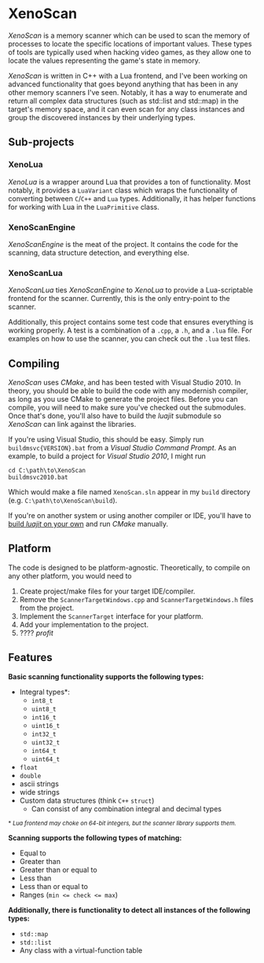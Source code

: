 # XenoScan
*XenoScan* is a memory scanner which can be used to scan the memory of processes to locate the specific locations of important values. These types of tools are typically used when hacking video games, as they allow one to locate the values representing the game's state in memory.

*XenoScan* is written in C++ with a Lua frontend, and I've been working on advanced functionality that goes beyond anything that has been in any other memory scanners I've seen. Notably, it has a way to enumerate and return all complex data structures (such as std::list and std::map) in the target's memory space, and it can even scan for any class instances and group the discovered instances by their underlying types.

## Sub-projects

### XenoLua
*XenoLua* is a wrapper around Lua that provides a ton of functionality. Most notably, it provides a `LuaVariant` class which wraps the functionality of converting between `C`/`C++` and `Lua` types. Additionally, it has helper functions for working with Lua in the `LuaPrimitive` class.

### XenoScanEngine
*XenoScanEngine* is the meat of the project. It contains the code for the scanning, data structure detection, and everything else.

### XenoScanLua
*XenoScanLua* ties *XenoScanEngine* to *XenoLua* to provide a Lua-scriptable frontend for the scanner. Currently, this is the only entry-point to the scanner.

Additionally, this project contains some test code that ensures everything is working properly. A test is a combination of a `.cpp`, a `.h`, and a `.lua` file. For examples on how to use the scanner, you can check out the `.lua` test files.

## Compiling
*XenoScan* uses *CMake*, and has been tested with Visual Studio 2010. In theory, you should be able to build the code with any modernish compiler, as long as you use CMake to generate the project files. Before you can compile, you will need to make sure you've checked out the submodules. Once that's done, you'll also have to build the *luajit* submodule so *XenoScan* can link against the libraries.

If you're using Visual Studio, this should be easy. Simply run `buildmsvc{VERSION}.bat` from a *Visual Studio Command Prompt*. As an example, to build a project for *Visual Studio 2010*, I might run

```
cd C:\path\to\XenoScan
buildmsvc2010.bat
```
Which would make a file named `XenoScan.sln` appear in my `build` directory (e.g. `C:\path\to\XenoScan\build`).

If you're on another system or using another compiler or IDE, you'll have to [build *luajit* on your own](http://luajit.org/install.html) and run *CMake* manually.

## Platform
The code is designed to be platform-agnostic. Theoretically, to compile on any other platform, you would need to

1. Create project/make files for your target IDE/compiler.
2. Remove the `ScannerTargetWindows.cpp` and `ScannerTargetWindows.h` files from the project.
3. Implement the `ScannerTarget` interface for your platform.
4. Add your implementation to the project.
5. ???? *profit*

## Features
**Basic scanning functionality supports the following types:**
- Integral types\*:
    - `int8_t`
    - `uint8_t`
    - `int16_t`
    - `uint16_t`
    - `int32_t`
    - `uint32_t`
    - `int64_t`
    - `uint64_t`
- `float`
- `double`
- ascii strings
- wide strings
- Custom data structures (think `C++` `struct`)
    - Can consist of any combination integral and decimal types

<sub>\* *Lua frontend may choke on 64-bit integers, but the scanner library supports them.*</sub>

**Scanning supports the following types of matching:**
- Equal to
- Greater than
- Greater than or equal to
- Less than
- Less than or equal to
- Ranges (`min <= check <= max`)


**Additionally, there is functionality to detect all instances of the following types:**
- `std::map`
- `std::list`
- Any class with a virtual-function table

